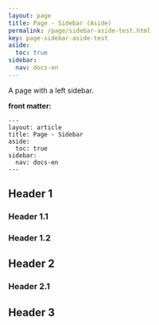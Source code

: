 ```yaml
---
layout: page
title: Page - Sidebar (Aside)
permalink: /page/sidebar-aside-test.html
key: page-sidebar-aside-test
aside:
  toc: true
sidebar:
  nav: docs-en
---
```


A page with a left sidebar.

<!--more-->

**front matter:**

    ---
    layout: article
    title: Page - Sidebar
    aside:
      toc: true
    sidebar:
      nav: docs-en
    ---

## Header 1

### Header 1.1

### Header 1.2

## Header 2

### Header 2.1

## Header 3
